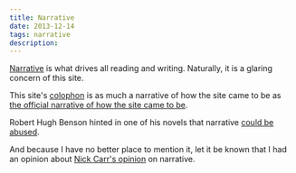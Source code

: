 ```yaml
---
title: Narrative
date: 2013-12-14
tags: narrative
description: 
---
```


[Narrative](/hv-linearity.html) is what drives all reading and
writing. Naturally, it is a glaring concern of this site. 

This site's [colophon](/colophon.html) is as much
a narrative of how the site came to be as [the official narrative of how the
site came to be](/on-hyperverses.html).

Robert Hugh Benson hinted in one of his novels that narrative [could be
abused](/newspaper-pessimism.html).

And because I have no better place to mention it, let it be known that I had an opinion about [Nick Carr's
opinion](/carr-tweetform-thesis-3.html) on narrative.
